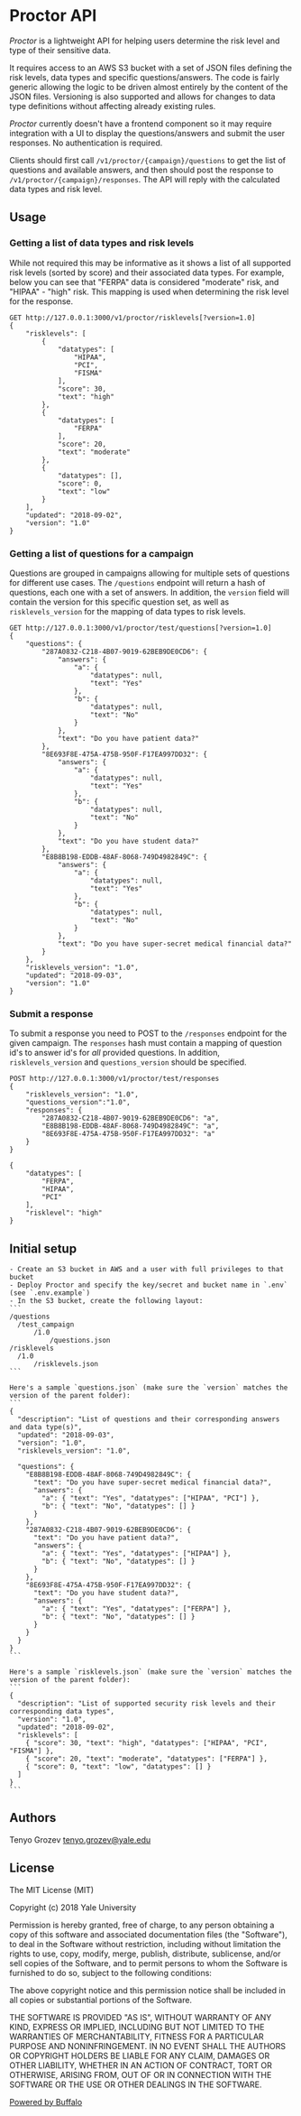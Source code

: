 # Proctor API

*Proctor* is a lightweight API for helping users determine the risk level and type of their sensitive data.

It requires access to an AWS S3 bucket with a set of JSON files defining the risk levels, data types and specific questions/answers. The code is fairly generic allowing the logic to be driven almost entirely by the content of the JSON files. Versioning is also supported and allows for changes to data type definitions without affecting already existing rules.

*Proctor* currently doesn't have a frontend component so it may require integration with a UI to display the questions/answers and submit the user responses. No authentication is required.

Clients should first call `/v1/proctor/{campaign}/questions` to get the list of questions and available answers, and then should post the response to `/v1/proctor/{campaign}/responses`. The API will reply with the calculated data types and risk level.

## Usage

### Getting a list of data types and risk levels

While not required this may be informative as it shows a list of all supported risk levels (sorted by score) and their associated data types. For example, below you can see that "FERPA" data is considered "moderate" risk, and "HIPAA" - "high" risk. This mapping is used when determining the risk level for the response.

```
GET http://127.0.0.1:3000/v1/proctor/risklevels[?version=1.0]
{
    "risklevels": [
        {
            "datatypes": [
                "HIPAA",
                "PCI",
                "FISMA"
            ],
            "score": 30,
            "text": "high"
        },
        {
            "datatypes": [
                "FERPA"
            ],
            "score": 20,
            "text": "moderate"
        },
        {
            "datatypes": [],
            "score": 0,
            "text": "low"
        }
    ],
    "updated": "2018-09-02",
    "version": "1.0"
}
```

### Getting a list of questions for a campaign

Questions are grouped in campaigns allowing for multiple sets of questions for different use cases. The `/questions` endpoint will return a hash of questions, each one with a set of answers. In addition, the `version` field will contain the version for this specific question set, as well as `risklevels_version` for the mapping of data types to risk levels.

```
GET http://127.0.0.1:3000/v1/proctor/test/questions[?version=1.0]
{
    "questions": {
        "287A0832-C218-4B07-9019-62BEB9DE0CD6": {
            "answers": {
                "a": {
                    "datatypes": null,
                    "text": "Yes"
                },
                "b": {
                    "datatypes": null,
                    "text": "No"
                }
            },
            "text": "Do you have patient data?"
        },
        "8E693F8E-475A-475B-950F-F17EA997DD32": {
            "answers": {
                "a": {
                    "datatypes": null,
                    "text": "Yes"
                },
                "b": {
                    "datatypes": null,
                    "text": "No"
                }
            },
            "text": "Do you have student data?"
        },
        "E8B8B198-EDDB-48AF-8068-749D4982849C": {
            "answers": {
                "a": {
                    "datatypes": null,
                    "text": "Yes"
                },
                "b": {
                    "datatypes": null,
                    "text": "No"
                }
            },
            "text": "Do you have super-secret medical financial data?"
        }
    },
    "risklevels_version": "1.0",
    "updated": "2018-09-03",
    "version": "1.0"
}
```

### Submit a response

To submit a response you need to POST to the `/responses` endpoint for the given campaign. The `responses` hash must contain a mapping of question id's to answer id's for _all_ provided questions. In addition, `risklevels_version` and `questions_version` should be specified.

```
POST http://127.0.0.1:3000/v1/proctor/test/responses
{
    "risklevels_version": "1.0",
    "questions_version":"1.0",
    "responses": {
        "287A0832-C218-4B07-9019-62BEB9DE0CD6": "a",
        "E8B8B198-EDDB-48AF-8068-749D4982849C": "a",
        "8E693F8E-475A-475B-950F-F17EA997DD32": "a"
    }
}

{
    "datatypes": [
        "FERPA",
        "HIPAA",
        "PCI"
    ],
    "risklevel": "high"
}
```

## Initial setup

	- Create an S3 bucket in AWS and a user with full privileges to that bucket
	- Deploy Proctor and specify the key/secret and bucket name in `.env` (see `.env.example`)
	- In the S3 bucket, create the following layout:
	```
	/questions
	  /test_campaign
		  /1.0
			  /questions.json
	/risklevels
	  /1.0
		  /risklevels.json
	```

	Here's a sample `questions.json` (make sure the `version` matches the version of the parent folder):
	```
	{
	  "description": "List of questions and their corresponding answers and data type(s)",
	  "updated": "2018-09-03",
	  "version": "1.0",
	  "risklevels_version": "1.0",

	  "questions": {
	    "E8B8B198-EDDB-48AF-8068-749D4982849C": {
	      "text": "Do you have super-secret medical financial data?",
	      "answers": {
	        "a": { "text": "Yes", "datatypes": ["HIPAA", "PCI"] },
	        "b": { "text": "No", "datatypes": [] }
	      }
	    },
	    "287A0832-C218-4B07-9019-62BEB9DE0CD6": {
	      "text": "Do you have patient data?",
	      "answers": {
	        "a": { "text": "Yes", "datatypes": ["HIPAA"] },
	        "b": { "text": "No", "datatypes": [] }
	      }
	    },
	    "8E693F8E-475A-475B-950F-F17EA997DD32": {
	      "text": "Do you have student data?",
	      "answers": {
	        "a": { "text": "Yes", "datatypes": ["FERPA"] },
	        "b": { "text": "No", "datatypes": [] }
	      }
	    }
	  }
	}
	```

	Here's a sample `risklevels.json` (make sure the `version` matches the version of the parent folder):
	```
	{
	  "description": "List of supported security risk levels and their corresponding data types",
	  "version": "1.0",
	  "updated": "2018-09-02",
	  "risklevels": [
	    { "score": 30, "text": "high", "datatypes": ["HIPAA", "PCI", "FISMA"] },
	    { "score": 20, "text": "moderate", "datatypes": ["FERPA"] },
	    { "score": 0, "text": "low", "datatypes": [] }
	  ]
	}
	```

## Authors

Tenyo Grozev <tenyo.grozev@yale.edu>

## License

The MIT License (MIT)

Copyright (c) 2018 Yale University

Permission is hereby granted, free of charge, to any person obtaining a copy
of this software and associated documentation files (the "Software"), to deal
in the Software without restriction, including without limitation the rights
to use, copy, modify, merge, publish, distribute, sublicense, and/or sell
copies of the Software, and to permit persons to whom the Software is
furnished to do so, subject to the following conditions:

The above copyright notice and this permission notice shall be included in
all copies or substantial portions of the Software.

THE SOFTWARE IS PROVIDED "AS IS", WITHOUT WARRANTY OF ANY KIND, EXPRESS OR
IMPLIED, INCLUDING BUT NOT LIMITED TO THE WARRANTIES OF MERCHANTABILITY,
FITNESS FOR A PARTICULAR PURPOSE AND NONINFRINGEMENT. IN NO EVENT SHALL THE
AUTHORS OR COPYRIGHT HOLDERS BE LIABLE FOR ANY CLAIM, DAMAGES OR OTHER
LIABILITY, WHETHER IN AN ACTION OF CONTRACT, TORT OR OTHERWISE, ARISING FROM,
OUT OF OR IN CONNECTION WITH THE SOFTWARE OR THE USE OR OTHER DEALINGS IN
THE SOFTWARE.

[Powered by Buffalo](http://gobuffalo.io)
